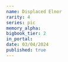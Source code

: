 ```yaml
---
name: Displaced Elnor
rarity: 4
series: pic
memory_alpha:
bigbook_tier: 2
in_portal:
date: 03/04/2024
published: true
---
```



